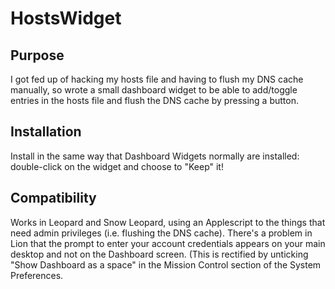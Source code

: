 HostsWidget
====================

Purpose
---------------------

I got fed up of hacking my hosts file and having to flush my DNS cache manually, so wrote a small dashboard widget to be able to add/toggle entries in the hosts file and flush the DNS cache by pressing a button.

Installation
---------------------
Install in the same way that Dashboard Widgets normally are installed: double-click on the widget and choose to "Keep" it!

Compatibility
---------------------

Works in Leopard and Snow Leopard, using an Applescript to the things that need admin privileges (i.e. flushing the DNS cache).  There's a problem in Lion that the prompt to enter your account credentials appears on your main desktop and not on the Dashboard screen. (This is rectified by unticking "Show Dashboard as a space" in the Mission Control section of the System Preferences.
